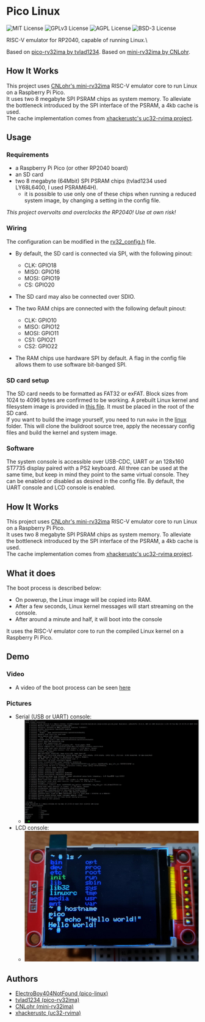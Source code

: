 # Pico Linux

![MIT License](https://img.shields.io/badge/License-MIT-green.svg)
![GPLv3 License](https://img.shields.io/badge/License-GPL%20v3-yellow.svg)
![AGPL License](https://img.shields.io/badge/license-AGPL-blue.svg)
![BSD-3 License](https://img.shields.io/badge/license-BSD--3-green.svg)

RISC-V emulator for RP2040, capable of running Linux.\

Based on [pico-rv32ima by tvlad1234](https://github.com/tvlad1234/pico-rv32ima).
Based on [mini-rv32ima by CNLohr](https://github.com/cnlohr/mini-rv32ima).

## How It Works

This project uses [CNLohr's mini-rv32ima](https://github.com/cnlohr/mini-rv32ima) RISC-V emulator core to run Linux on a Raspberry Pi Pico.\
It uses two 8 megabyte SPI PSRAM chips as system memory. To alleviate the bottleneck introduced by the SPI interface of the PSRAM, a 4kb cache is used.\
The cache implementation comes from [xhackerustc's uc32-rvima project](https://github.com/xhackerustc/uc-rv32ima).

## Usage

### Requirements
- a Raspberry Pi Pico (or other RP2040 board)
- an SD card
- two 8 megabyte (64Mbit) SPI PSRAM chips (tvlad1234 used LY68L6400, I used PSRAM64H).
    - it is possible to use only one of these chips when running a reduced system image, by changing a setting in the config file.

_This project overvolts and overclocks the RP2040! Use at own risk!_

### Wiring
The configuration can be modified in the [rv32_config.h](pico-rv32ima/config/rv32_config.h) file.

- By default, the SD card is connected via SPI, with the following pinout:
    - CLK: GPIO18
    - MISO: GPIO16
    - MOSI: GPIO19
    - CS: GPIO20
- The SD card may also be connected over SDIO.

- The two RAM chips are connected with the following default pinout:
    - CLK: GPIO10
    - MISO: GPIO12
    - MOSI: GPIO11
    - CS1: GPIO21
    - CS2: GPIO22
- The RAM chips use hardware SPI by default. A flag in the config file allows them to use software bit-banged SPI.


### SD card setup
The SD card needs to be formatted as FAT32 or exFAT. Block sizes from 1024 to 4096 bytes are confirmed to be working. A prebuilt Linux kernel and filesystem image is provided in [this file](linux/Image). It must be placed in the root of the SD card.\
If you want to build the image yourself, you need to run `make` in the [linux](linux) folder. This will clone the buildroot source tree, apply the necessary config files and build the kernel and system image.

### Software
The system console is accessible over USB-CDC, UART or an 128x160 ST7735 display paired with a PS2 keyboard. All three can be used at the same time, but keep in mind they point to the same virtual console. They can be enabled or disabled as desired in the config file. By default, the UART console and LCD console is enabled.


## How It Works

This project uses [CNLohr's mini-rv32ima](https://github.com/cnlohr/mini-rv32ima) RISC-V emulator core to run Linux on a Raspberry Pi Pico.\
It uses two 8 megabyte SPI PSRAM chips as system memory. To alleviate the bottleneck introduced by the SPI interface of the PSRAM, a 4kb cache is used.\
The cache implementation comes from [xhackerustc's uc32-rvima project](https://github.com/xhackerustc/uc-rv32ima).

## What it does

The boot process is described below:
- On powerup, the Linux image will be copied into RAM. 
- After a few seconds, Linux kernel messages will start streaming on the console. 
- After around a minute and half, it will boot into the console

It uses the RISC-V emulator core to run the compiled Linux kernel on a Raspberry Pi Pico.
## Demo

### Video
- A video of the boot process can be seen [here](https://youtu.be/txgoWddk_2I)

### Pictures
- Serial (USB or UART) console:
    - ![Console boot log](pictures/screenshot.jpg)
- LCD console:
    - ![LCD console](pictures/lcd.jpg)
## Authors

- [ElectroBoy404NotFound (pico-linux)](https://github.com/ElectroBoy404NotFound/pico-linux)
- [tvlad1234 (pico-rv32ima)](https://github.com/tvlad1234/pico-rv32ima)
- [CNLohr (mini-rv32ima)](https://github.com/cnlohr/mini-rv32ima)
- [xhackerustc (uc32-rvima)](https://github.com/xhackerustc/uc-rv32ima/)

